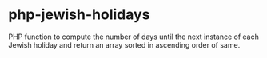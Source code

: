 php-jewish-holidays
===================

PHP function to compute the number of days until the next instance of each Jewish holiday and return an array sorted in ascending order of same.
